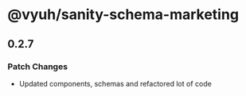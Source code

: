 # @vyuh/sanity-schema-marketing

## 0.2.7

### Patch Changes

- Updated components, schemas and refactored lot of code
